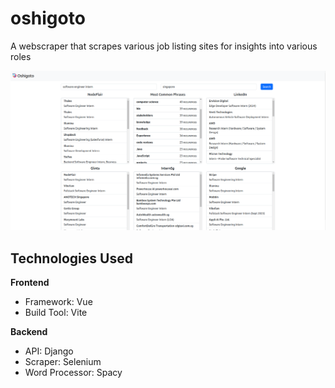 # oshigoto
A webscraper that scrapes various job listing sites for insights into various roles

![screenshot](img/ss.png)

## Technologies Used
**Frontend**
* Framework: Vue
* Build Tool: Vite

**Backend**
* API: Django
* Scraper: Selenium
* Word Processor: Spacy